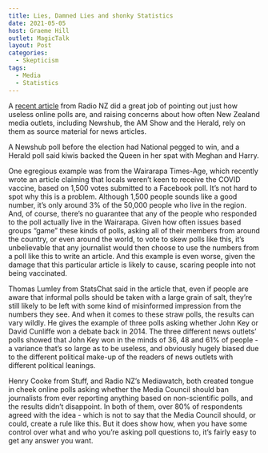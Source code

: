 ```yaml
---
title: Lies, Damned Lies and shonky Statistics
date: 2021-05-05
host: Graeme Hill
outlet: MagicTalk
layout: Post
categories:
  - Skepticism
tags:
  - Media
  - Statistics
---
```


A [recent article](https://www.rnz.co.nz/national/programmes/mediawatch/audio/2018793607/the-news-stories-making-readers-dumber) from Radio NZ did a great job of pointing out just how useless online polls are, and raising concerns about how often New Zealand media outlets, including Newshub, the AM Show and the Herald, rely on them as source material for news articles.

<!-- more -->

A Newshub poll before the election had National pegged to win, and a Herald poll said kiwis backed the Queen in her spat with Meghan and Harry.

One egregious example was from the Wairarapa Times-Age, which recently wrote an article claiming that locals weren’t keen to receive the COVID vaccine, based on 1,500 votes submitted to a Facebook poll. It’s not hard to spot why this is a problem. Although 1,500 people sounds like a good number, it’s only around 3% of the 50,000 people who live in the region. And, of course, there’s no guarantee that any of the people who responded to the poll actually live in the Wairarapa. Given how often issues based groups “game” these kinds of polls, asking all of their members from around the country, or even around the world, to vote to skew polls like this, it’s unbelievable that any journalist would then choose to use the numbers from a poll like this to write an article. And this example is even worse, given the damage that this particular article is likely to cause, scaring people into not being vaccinated.

Thomas Lumley from StatsChat said in the article that, even if people are aware that informal polls should be taken with a large grain of salt, they’re still likely to be left with some kind of misinformed impression from the numbers they see. And when it comes to these straw polls, the results can vary wildly. He gives the example of three polls asking whether John Key or David Cunliffe won a debate back in 2014. The three different news outlets’ polls showed that John Key won in the minds of 36, 48 and 61% of people - a variance that’s so large as to be useless, and obviously hugely biased due to the different political make-up of the readers of news outlets with different political leanings.

Henry Cooke from Stuff, and Radio NZ’s Mediawatch, both created tongue in cheek online polls asking whether the Media Council should ban journalists from ever reporting anything based on non-scientific polls, and the results didn’t disappoint. In both of them, over 80% of respondents agreed with the idea - which is not to say that the Media Council should, or could, create a rule like this. But it does show how, when you have some control over what and who you’re asking poll questions to, it’s fairly easy to get any answer you want.
